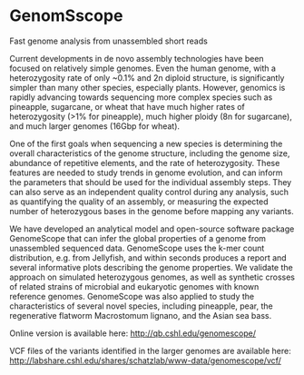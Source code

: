 # GenomSscope
Fast genome analysis from unassembled short reads

Current developments in de novo assembly technologies have been focused on relatively simple genomes. Even the human genome, with a heterozygosity rate of only ~0.1% and 2n diploid structure, is significantly simpler than many other species, especially plants. However, genomics is rapidly advancing towards sequencing more complex species such as pineapple, sugarcane, or wheat that have much higher rates of heterozygosity (>1% for pineapple), much higher ploidy (8n for sugarcane), and much larger genomes (16Gbp for wheat).

One of the first goals when sequencing a new species is determining the overall characteristics of the genome structure, including the genome size, abundance of repetitive elements, and the rate of heterozygosity. These features are needed to study trends in genome evolution, and can inform the parameters that should be used for the individual assembly steps. They can also serve as an independent quality control during any analysis, such as quantifying the quality of an assembly, or measuring the expected number of heterozygous bases in the genome before mapping any variants.

We have developed an analytical model and open-source software package GenomeScope that can infer the global properties of a genome from unassembled sequenced data. GenomeScope uses the k-mer count distribution, e.g. from Jellyfish, and within seconds produces a report and several informative plots describing the genome properties. We validate the approach on simulated heterozygous genomes, as well as synthetic crosses of related strains of microbial and eukaryotic genomes with known reference genomes. GenomeScope was also applied to study the characteristics of several novel species, including pineapple, pear, the regenerative flatworm Macrostomum lignano, and the Asian sea bass.

Online version is available here:
http://qb.cshl.edu/genomescope/

VCF files of the variants identified in the larger genomes are available here:
http://labshare.cshl.edu/shares/schatzlab/www-data/genomescope/vcf/

